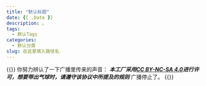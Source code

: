 ```yaml
---
title: "默认标题"
date: {{ .Date }}
description: 。
tags:
  - 默认Tags
categories:
  - 默认分类
slug: 在这里填入路径名
---
```

{{<card>}}
你努力辨认了一下广播里传来的声音：
***本工厂采用[CC BY-NC-SA 4.0](https://creativecommons.org/licenses/by-nc-sa/4.0/deed.zh-hans)进行许可，想要带出气球时，请遵守该协议中所提及的规则***
广播停止了。
{{</card>}}